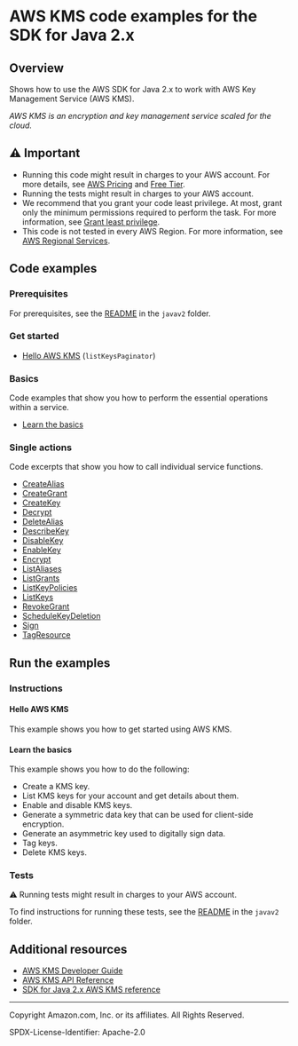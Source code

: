 # AWS KMS code examples for the SDK for Java 2.x

## Overview

Shows how to use the AWS SDK for Java 2.x to work with AWS Key Management Service (AWS KMS).

<!--custom.overview.start-->
<!--custom.overview.end-->

_AWS KMS is an encryption and key management service scaled for the cloud._

## ⚠ Important

* Running this code might result in charges to your AWS account. For more details, see [AWS Pricing](https://aws.amazon.com/pricing/) and [Free Tier](https://aws.amazon.com/free/).
* Running the tests might result in charges to your AWS account.
* We recommend that you grant your code least privilege. At most, grant only the minimum permissions required to perform the task. For more information, see [Grant least privilege](https://docs.aws.amazon.com/IAM/latest/UserGuide/best-practices.html#grant-least-privilege).
* This code is not tested in every AWS Region. For more information, see [AWS Regional Services](https://aws.amazon.com/about-aws/global-infrastructure/regional-product-services).

<!--custom.important.start-->
<!--custom.important.end-->

## Code examples

### Prerequisites

For prerequisites, see the [README](../../README.md#Prerequisites) in the `javav2` folder.


<!--custom.prerequisites.start-->
<!--custom.prerequisites.end-->

### Get started

- [Hello AWS KMS](src/main/java/com/example/kms/HelloKMS.java#L6) (`listKeysPaginator`)


### Basics

Code examples that show you how to perform the essential operations within a service.

- [Learn the basics](src/main/java/com/example/kms/scenario/KMSScenario.java)


### Single actions

Code excerpts that show you how to call individual service functions.

- [CreateAlias](src/main/java/com/example/kms/scenario/KMSScenario.java#L636)
- [CreateGrant](src/main/java/com/example/kms/scenario/KMSScenario.java#L592)
- [CreateKey](src/main/java/com/example/kms/scenario/KMSScenario.java#L682)
- [Decrypt](src/main/java/com/example/kms/scenario/KMSScenario.java#L529)
- [DeleteAlias](src/main/java/com/example/kms/scenario/KMSScenario.java#L489)
- [DescribeKey](src/main/java/com/example/kms/scenario/KMSScenario.java#L505)
- [DisableKey](src/main/java/com/example/kms/scenario/KMSScenario.java#L322)
- [EnableKey](src/main/java/com/example/kms/scenario/KMSScenario.java#L703)
- [Encrypt](src/main/java/com/example/kms/scenario/KMSScenario.java#L657)
- [ListAliases](src/main/java/com/example/kms/scenario/KMSScenario.java#L302)
- [ListGrants](src/main/java/com/example/kms/scenario/KMSScenario.java#L566)
- [ListKeyPolicies](src/main/java/com/example/kms/scenario/KMSScenario.java#L399)
- [ListKeys](src/main/java/com/example/kms/HelloKMS.java#L6)
- [RevokeGrant](src/main/java/com/example/kms/scenario/KMSScenario.java#L548)
- [ScheduleKeyDeletion](src/main/java/com/example/kms/scenario/KMSScenario.java#L471)
- [Sign](src/main/java/com/example/kms/scenario/KMSScenario.java#L338)
- [TagResource](src/main/java/com/example/kms/scenario/KMSScenario.java#L376)


<!--custom.examples.start-->
<!--custom.examples.end-->

## Run the examples

### Instructions


<!--custom.instructions.start-->
<!--custom.instructions.end-->

#### Hello AWS KMS

This example shows you how to get started using AWS KMS.


#### Learn the basics

This example shows you how to do the following:

- Create a KMS key.
- List KMS keys for your account and get details about them.
- Enable and disable KMS keys.
- Generate a symmetric data key that can be used for client-side encryption.
- Generate an asymmetric key used to digitally sign data.
- Tag keys.
- Delete KMS keys.

<!--custom.basic_prereqs.kms_Scenario_Basics.start-->
<!--custom.basic_prereqs.kms_Scenario_Basics.end-->


<!--custom.basics.kms_Scenario_Basics.start-->
<!--custom.basics.kms_Scenario_Basics.end-->


### Tests

⚠ Running tests might result in charges to your AWS account.


To find instructions for running these tests, see the [README](../../README.md#Tests)
in the `javav2` folder.



<!--custom.tests.start-->
<!--custom.tests.end-->

## Additional resources

- [AWS KMS Developer Guide](https://docs.aws.amazon.com/kms/latest/developerguide/overview.html)
- [AWS KMS API Reference](https://docs.aws.amazon.com/kms/latest/APIReference/Welcome.html)
- [SDK for Java 2.x AWS KMS reference](https://sdk.amazonaws.com/java/api/latest/software/amazon/awssdk/services/kms/package-summary.html)

<!--custom.resources.start-->
<!--custom.resources.end-->

---

Copyright Amazon.com, Inc. or its affiliates. All Rights Reserved.

SPDX-License-Identifier: Apache-2.0